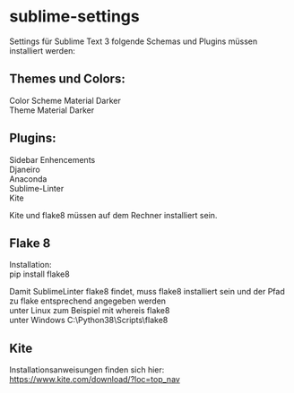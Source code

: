 # sublime-settings

Settings für Sublime Text 3
folgende Schemas und Plugins müssen installiert werden:

Themes und Colors:  
------------------
Color Scheme Material Darker  
Theme Material Darker

Plugins:  
--------
Sidebar Enhencements  
Djaneiro  
Anaconda  
Sublime-Linter  
Kite  
  
Kite und flake8 müssen auf dem Rechner installiert sein.  

Flake 8  
--------
Installation:  
pip install flake8

Damit SublimeLinter flake8 findet, muss flake8 installiert sein und der Pfad zu flake entsprechend angegeben werden  
unter Linux zum Beispiel mit whereis flake8  
unter Windows C:\Python38\Scripts\flake8  

Kite  
-----
Installationsanweisungen finden sich hier:  
https://www.kite.com/download/?loc=top_nav
